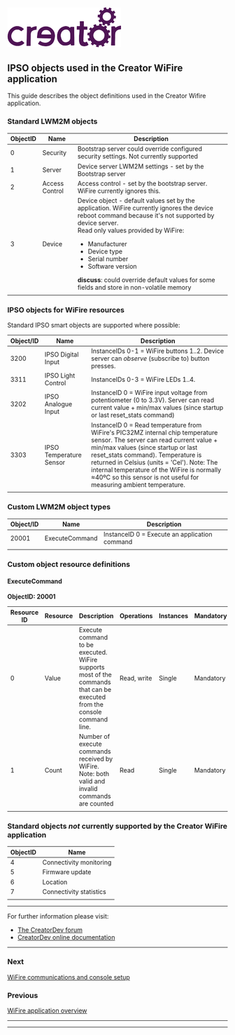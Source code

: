 ﻿
![](../img.png)
----
## IPSO objects used in the Creator WiFire application 

This guide describes the object definitions used in the Creator Wifire application.  

### Standard LWM2M objects  


| ObjectID | Name | Description |
|-----|-----|-----|
| 0 | Security | Bootstrap server could override configured security settings. Not currently supported |
| 1 | Server | Device server LWM2M settings - set by the Bootstrap server |
| 2 | Access Control | Access control - set by the bootstrap server. WiFire currently ignores this. |
| 3 | Device | Device object - default values set by the application. WiFire currently ignores the device reboot command because it's not supported by device server.<br>Read only values provided by WiFire: <ul><li>Manufacturer</li><li>Device type</li><li>Serial number</li><li>Software version</li></ul>**discuss**: could override default values for some fields and store in non-volatile memory |  
||||  


### IPSO objects for WiFire resources  
Standard IPSO smart objects are supported where possible:  

| Object/ID | Name | Description |  
|-----|-----|-----|  
| 3200 | IPSO Digital Input | InstanceIDs 0-1 = WiFire buttons 1..2. Device server can *observe* (subscribe to) button presses. |  
| 3311 | IPSO Light Control | InstanceIDs 0-3 = WiFire LEDs 1..4. |  
| 3202 | IPSO Analogue Input | InstanceID 0 = WiFire input voltage from potentiometer (0 to 3.3V). Server can read current value + min/max values (since startup or last reset_stats command) |  
| 3303 | IPSO Temperature Sensor | InstanceID 0 = Read temperature from WiFire's PIC32MZ internal chip temperature sensor. The server can read current value + min/max values (since startup or last reset_stats command). Temperature is returned in Celsius (units = 'Cel'). Note: The internal temperature of the WiFire is normally ≈40ºC so this sensor is not useful for measuring ambient temperature.|  
||||  
 

 
### Custom LWM2M object types  

  

| Object/ID | Name | Description |  
|-----|-----|-----|
| 20001 | ExecuteCommand | InstanceID 0 = Execute an application command |  
||||  


 
### Custom object resource definitions


#### ExecuteCommand

**ObjectID: 20001** 
 
| Resource ID | Resource | Description | Operations | Instances | Mandatory | Type |  
|-----|-----|-----|-----|-----|-----|-----| 
| 0 | Value | Execute command to be executed. WiFire supports most of the commands that can be executed from the console command line. | Read, write | Single | Mandatory | String |  
| 1 | Count | Number of execute commands received by WiFire. Note: both valid and invalid commands are counted | Read |  Single | Mandatory | Integer |  
||||||||  


### Standard objects *not* currently supported by the Creator WiFire application  

| ObjectID | Name |  
|-----|-----|  
| 4 | Connectivity monitoring |  
| 5 | Firmware update |  
| 6 | Location |  
| 7 | Connectivity statistics |  
|||  

----

For further information please visit:  
* [The CreatorDev forum](Forum.creatordev.io)  
* [CreatorDev online documentation](Docs.creatordev.io/wifire)  

---

### Next  

[WiFire communications and console setup](wiFireHardwareSetup.md) 

### Previous  

[WiFire application overview](wiFireApp.md)  

----

----




